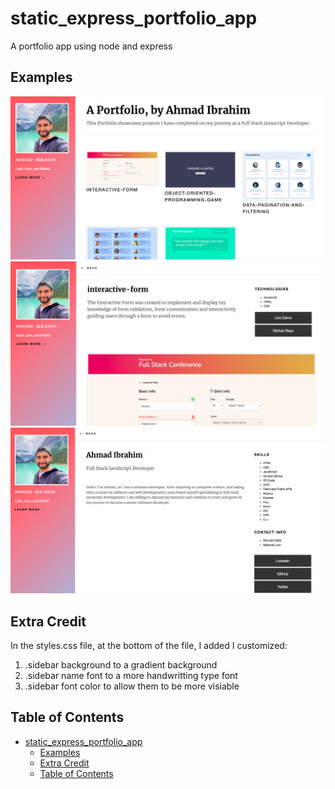 # static_express_portfolio_app

A portfolio app using node and express

## Examples

![Example](/public/img/ss1.png)
![Example](/public/img/ss2.png)
![Example](/public/img/ss3.png)

## Extra Credit

In the styles.css file, at the bottom of the file, I added I customized:

1. .sidebar background to a gradient background
2. .sidebar name font to a more handwritting type font
3. .sidebar font color to allow them to be more visiable

## Table of Contents

- [static_express_portfolio_app](#static_express_portfolio_app)
  - [Examples](#examples)
  - [Extra Credit](#extra-credit)
  - [Table of Contents](#table-of-contents)
